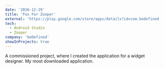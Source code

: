 ```yaml
---
date: '2016-12-29'
title: 'Fox For Zooper'
external: 'https://play.google.com/store/apps/details?id=com.bedefined.foxforzooper&hl=en'
tech:
  - Android Studio
  - Zooper
company: 'beDefined'
showInProjects: true
---
```


A commissioned project, where I created the application for a widget designer. My most downloaded application.
